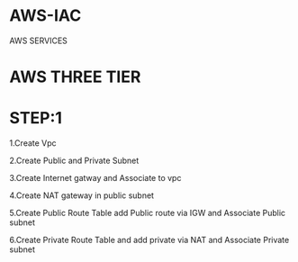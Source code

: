 # AWS-IAC
AWS SERVICES

# AWS THREE TIER 
# STEP:1

1.Create Vpc

2.Create Public and Private Subnet

3.Create Internet gatway and Associate to vpc

4.Create NAT gateway in public subnet

5.Create Public Route Table add Public route via IGW and Associate Public subnet

6.Create Private Route Table and add private via NAT and Associate Private subnet
